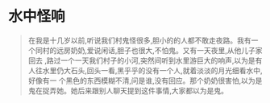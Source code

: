 水中怪响
==============
>在我是十几岁以前,听说我们村鬼怪很多,胆小的的人都不敢走夜路。我有一个同村的远房奶奶,爱说闲话,胆子也很大,不怕鬼。又有一天夜里,从他儿子家回去
,路过一个一天我们村子的小河,突然间听到水里游巨大的响声,以为是有人往水里仍大石头,回头一看,黑乎乎的没有一个人,就着淡淡的月光细看水中,好像有一
个黑色的东西模糊不清,问是谁,没有回应。那个奶奶很害怕,以为是鬼在捉弄她。她后来跟别人聊天提到这件事情,大家都以为是鬼。